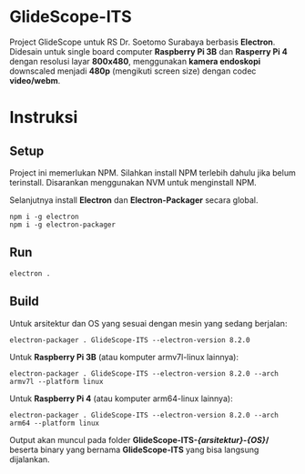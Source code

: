 
# GlideScope-ITS

Project GlideScope  untuk RS Dr. Soetomo Surabaya berbasis **Electron**. Didesain untuk single board computer **Raspberry Pi 3B** dan **Rasperry Pi 4** dengan resolusi layar **800x480**, menggunakan **kamera endoskopi** downscaled menjadi **480p** (mengikuti screen size) dengan codec **video/webm**.

# Instruksi
## Setup

Project ini memerlukan NPM. Silahkan install NPM terlebih dahulu jika belum terinstall. Disarankan menggunakan NVM untuk menginstall NPM.

Selanjutnya install **Electron** dan **Electron-Packager** secara global.

	npm i -g electron
	npm i -g electron-packager
	


## Run



    electron .

## Build

Untuk arsitektur dan OS yang sesuai dengan mesin yang sedang berjalan:

    electron-packager . GlideScope-ITS --electron-version 8.2.0

Untuk **Raspberry Pi 3B** (atau komputer armv7l-linux lainnya):

    electron-packager . GlideScope-ITS --electron-version 8.2.0 --arch armv7l --platform linux
Untuk **Raspberry Pi 4** (atau komputer arm64-linux lainnya):

    electron-packager . GlideScope-ITS --electron-version 8.2.0 --arch arm64 --platform linux
Output akan muncul pada folder **GlideScope-ITS-*{arsitektur}*-*{OS}*/** beserta binary yang bernama **GlideScope-ITS** yang bisa langsung dijalankan.
